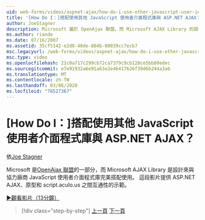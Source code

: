 ```yaml
---
uid: web-forms/videos/aspnet-ajax/how-do-i-use-other-javascript-user-interface-libraries-with-aspnet-ajax
title: '[How Do I：]搭配使用其他 JavaScript 使用者介面程式庫與 ASP.NET AJAX？ | Microsoft Docs'
author: JoeStagner
description: Microsoft 屬於 OpenAjax 聯盟，而 Microsoft AJAX Library 的設計是要與協力廠商 JavaScript 使用者介面程式庫緊密搭配使用 。
ms.author: riande
ms.date: 07/16/2007
ms.assetid: 35cf5142-e2d0-40de-884b-00039cc7ecb7
msc.legacyurl: /web-forms/videos/aspnet-ajax/how-do-i-use-other-javascript-user-interface-libraries-with-aspnet-ajax
msc.type: video
ms.openlocfilehash: 21c0a717c299cb72ca7379c9cb128ce5bb80edec
ms.sourcegitcommit: e7e91932a6e91a63e2e46417626f39d6b244a3ab
ms.translationtype: MT
ms.contentlocale: zh-TW
ms.lasthandoff: 03/06/2020
ms.locfileid: "78527367"
---
```

# <a name="how-do-i-use-other-javascript-user-interface-libraries-with-aspnet-ajax"></a>[How Do I：]搭配使用其他 JavaScript 使用者介面程式庫與 ASP.NET AJAX？

依[Joe Stagner](https://github.com/JoeStagner)

Microsoft 是[OpenAjax 聯盟](http://www.openajax.org/)的一部分，而 Microsoft AJAX Library 是設計來與協力廠商 JavaScript 使用者介面程式庫完美搭配使用。 這段影片提供 ASP.NET AJAX、原型和 script.aculo.us 之間互通性的示範。

[&#9654;觀看影片（13分鐘）](https://channel9.msdn.com/Blogs/ASP-NET-Site-Videos/how-do-i-use-other-javascript-user-interface-libraries-with-aspnet-ajax)

> [!div class="step-by-step"]
> [上一頁](how-do-i-choose-between-methods-of-ajax-page-updates.md)
> [下一頁](how-do-i-use-the-aspnet-ajax-profile-services.md)
